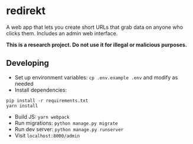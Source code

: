 # redirekt

A web app that lets you create short URLs that grab data on anyone who clicks them. Includes an admin web interface.

**This is a research project. Do not use it for illegal or malicious purposes.**

## Developing

- Set up environment variables: `cp .env.example .env` and modify as needed
- Install dependencies:

```
pip install -r requirements.txt
yarn install
```

- Build JS: `yarn webpack`
- Run migrations: `python manage.py migrate`
- Run dev server: `python manage.py runserver`
- Visit `localhost:8000/admin`
